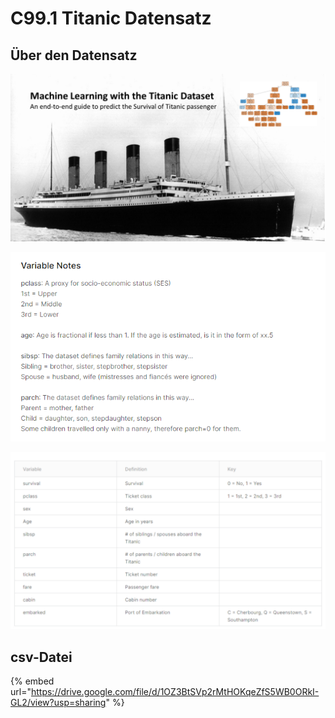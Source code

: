 # C99.1 Titanic Datensatz

## Über den Datensatz

![](<../.gitbook/assets/image (4).png>)

![](<../.gitbook/assets/image (4) (1).png>)

![](<../.gitbook/assets/image (8) (2) (1).png>)

## csv-Datei

{% embed url="https://drive.google.com/file/d/1OZ3BtSVp2rMtHOKqeZfS5WB0ORkI-GL2/view?usp=sharing" %}
